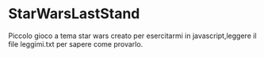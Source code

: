# StarWarsLastStand
Piccolo gioco a tema star wars creato per esercitarmi in javascript,leggere il file leggimi.txt per sapere come provarlo.
